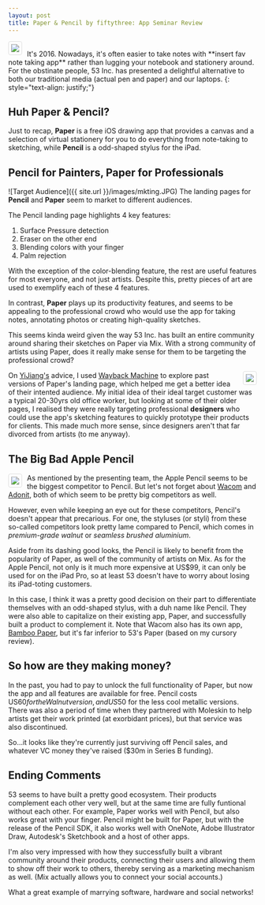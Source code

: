 ```yaml
---
layout: post
title: Paper & Pencil by fiftythree: App Seminar Review
---
```


<img style="float: left; border: 1px solid #ddd; border-radius: 4px; padding: 5px; margin-right: 10px" src="{{ site.url }}/images/pandp.JPG">
<br>It's 2016. Nowadays, it's often easier to take notes with **insert fav note taking app** rather than lugging your notebook and stationery around. For the obstinate people, 53 Inc. has presented a delightful alternative to both our traditional media (actual pen and paper) and our laptops. 
{: style="text-align: justify;"}

## Huh Paper & Pencil?
Just to recap, **Paper** is a free iOS drawing app that provides a canvas and a selection of virtual stationery for you to do everything from note-taking to sketching, while **Pencil** is a odd-shaped stylus for the iPad.

## Pencil for Painters, Paper for Professionals
![Target Audience]({{ site.url }}/images/mkting.JPG)
The landing pages for **Pencil** and **Paper** seem to market to different audiences. 

The Pencil landing page highlights 4 key features:

1. Surface Pressure detection
2. Eraser on the other end
3. Blending colors with your finger
4. Palm rejection 

With the exception of the color-blending feature, the rest are useful features for most everyone, and not just artists. Despite this, pretty pieces of art are used to exemplify each of these 4 features.   

In contrast, **Paper** plays up its productivity features, and seems to be appealing to the professional crowd who would use the app for taking notes, annotating photos or creating high-quality sketches.

This seems kinda weird given the way 53 Inc. has built an entire community around sharing their sketches on Paper via Mix. With a strong community of artists using Paper, does it really make sense for them to be targeting the professional crowd? 

<img style="float: right; border: 1px solid #ddd; border-radius: 4px; padding: 5px; margin-left: 10px" src="{{ site.url }}/images/prototyping.JPG">On [YiJiang's](https://meebleforp.com/archive/cs3216) advice, I used [Wayback Machine](https://web.archive.org/web/20141231092646/http://www.fiftythree.com/paper) to explore past versions of Paper's landing page, which helped me get a better idea of their intented audience. My initial idea of their ideal target customer was a typical 20-30yrs old office worker, but looking at some of their older pages, I realised they were really targeting professional **designers** who could use the app's sketching features to quickly prototype their products for clients. This made much more sense, since designers aren't that far divorced from artists (to me anyway).

## The Big Bad Apple Pencil
<img style="float: left; border: 1px solid #ddd; border-radius: 4px; padding: 5px; margin-right: 10px" src="{{ site.url }}/images/competitors.jpg">As mentioned by the presenting team, the Apple Pencil seems to be the biggest competitor to Pencil. But let's not forget about [Wacom](http://www.wacom.com/en-us/products/stylus) and [Adonit](http://www.adonit.net/), both of which seem to be pretty big competitors as well. 

However, even while keeping an eye out for these competitors, Pencil's doesn't appear that precarious. For one, the styluses (or styli) from these so-called competitors look pretty lame compared to Pencil, which comes in *premium-grade walnut* or *seamless brushed aluminium*. 

Aside from its dashing good looks, the Pencil is likely to benefit from the popularity of Paper, as well of the community of artists on Mix. As for the Apple Pencil, not only is it much more expensive at US$99, it can only be used for on the iPad Pro, so at least 53 doesn't have to worry about losing its iPad-toting customers.

In this case, I think it was a pretty good decision on their part to differentiate themselves with an odd-shaped stylus, with a duh name like Pencil. They were also able to capitalize on their existing app, Paper, and successfully built a product to complement it. Note that Wacom also has its own app, [Bamboo Paper](http://www.wacom.com/en-us/products/software-apps/bamboo-paper-cloud), but it's far inferior to 53's Paper (based on my cursory review).

## So how are they making money?
In the past, you had to pay to unlock the full functionality of Paper, but now the app and all features are available for free. Pencil costs US$60 for the Walnut version, and US$50 for the less cool metallic versions. There was also a period of time when they partnered with Moleskin to help artists get their work printed (at exorbidant prices), but that service was also discontinued. 

So...it looks like they're currently just surviving off Pencil sales, and whatever VC money they've raised ($30m in Series B funding).

## Ending Comments
53 seems to have built a pretty good ecosystem. Their products complement each other very well, but at the same time are fully funtional without each other. For example, Paper works well with Pencil, but also works great with your finger. Pencil might be built for Paper, but with the release of the Pencil SDK, it also works well with OneNote, Adobe Illustrator Draw, Autodesk's Sketchbook and a host of other apps. 

I'm also very impressed with how they successfully built a vibrant community around their products, connecting their users and allowing them to show off their work to others, thereby serving as a marketing mechanism as well. (Mix actually allows you to connect your social accounts.)

What a great example of marrying software, hardware and social networks!








